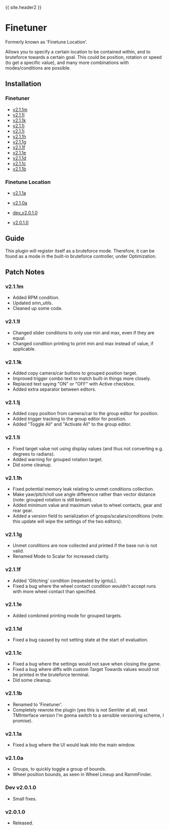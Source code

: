 {{ site.header2 }}

# Finetuner

Formerly known as 'Finetune Location'.

Allows you to specify a certain location to be contained within, and to bruteforce towards a certain goal.
This could be position, rotation or speed (to get a specific value),
and many more combinations with modes/conditions are possible.

## Installation

### Finetuner

- [v2.1.1m](https://github.com/Sai-Moen/TMInterface-AS-SaiMoen/releases/download/finetuner_v2.1.1m/finetuner.zip)
- [v2.1.1l](https://github.com/Sai-Moen/TMInterface-AS-SaiMoen/releases/download/finetuner_v2.1.1l/finetuner.zip)
- [v2.1.1k](https://github.com/Sai-Moen/TMInterface-AS-SaiMoen/releases/download/finetuner_v2.1.1k/finetuner.zip)
- [v2.1.1j](https://github.com/Sai-Moen/TMInterface-AS-SaiMoen/releases/download/finetuner_v2.1.1j/finetuner.zip)
- [v2.1.1i](https://github.com/Sai-Moen/TMInterface-AS-SaiMoen/releases/download/finetuner_v2.1.1i/finetuner.zip)
- [v2.1.1h](https://github.com/Sai-Moen/TMInterface-AS-SaiMoen/releases/download/finetuner_v2.1.1h/finetuner.zip)
- [v2.1.1g](https://github.com/Sai-Moen/TMInterface-AS-SaiMoen/releases/download/finetuner_v2.1.1g/finetuner.zip)
- [v2.1.1f](https://github.com/Sai-Moen/TMInterface-AS-SaiMoen/releases/download/finetuner_v2.1.1f/finetuner.zip)
- [v2.1.1e](https://github.com/Sai-Moen/TMInterface-AS-SaiMoen/releases/download/finetuner_v2.1.1e/finetuner.zip)
- [v2.1.1d](https://github.com/Sai-Moen/TMInterface-AS-SaiMoen/releases/download/finetuner_v2.1.1d/finetuner.zip)
- [v2.1.1c](https://github.com/Sai-Moen/TMInterface-AS-SaiMoen/releases/download/finetuner_v2.1.1c/finetuner.zip)
- [v2.1.1b](https://github.com/Sai-Moen/TMInterface-AS-SaiMoen/releases/download/finetuner_v2.1.1b/finetuner.zip)

### Finetune Location

- [v2.1.1a](https://github.com/Sai-Moen/TMInterface-AS-SaiMoen/releases/download/finetune_location_v2.1.1a/finetune_location.zip)

- [v2.1.0a](https://github.com/Sai-Moen/TMInterface-AS-SaiMoen/releases/download/v2.1.0a_middle/finetune_location.zip)

- [dev_v2.0.1.0](https://github.com/Sai-Moen/TMInterface-AS-SaiMoen/releases/download/pre_docs/finetune_location.as)
- [v2.0.1.0](https://github.com/Sai-Moen/TMInterface-AS-SaiMoen/releases/download/finetune_location_v2.0.1.0/finetune_location.as)

## Guide

This plugin will register itself as a bruteforce mode.
Therefore, it can be found as a mode in the built-in bruteforce controller, under Optimization.

## Patch Notes

### v2.1.1m

- Added RPM condition.
- Updated smn_utils.
- Cleaned up some code.

### v2.1.1l

- Changed slider conditions to only use min and max, even if they are equal.
- Changed condition printing to print min and max instead of value, if applicable.

### v2.1.1k

- Added copy camera/car buttons to grouped position target.
- Improved trigger combo text to match built-in things more closely.
- Replaced text saying "ON" or "OFF" with Active checkbox.
- Added extra separator between editors.

### v2.1.1j

- Added copy position from camera/car to the group editor for position.
- Added trigger tracking to the group editor for position.
- Added "Toggle All" and "Activate All" to the group editor.

### v2.1.1i

- Fixed target value not using display values (and thus not converting e.g. degrees to radians).
- Added warning for grouped rotation target.
- Did some cleanup.

### v2.1.1h

- Fixed potential memory leak relating to unmet conditions collection.
- Make yaw/pitch/roll use angle difference rather than vector distance
(note: grouped rotation is still broken).
- Added minimum value and maximum value to wheel contacts, gear and rear gear.
- Added a version field to serialization of groups/scalars/conditions
(note: this update will wipe the settings of the two editors).

### v2.1.1g

- Unmet conditions are now collected and printed if the base run is not valid.
- Renamed Mode to Scalar for increased clarity.

### v2.1.1f

- Added 'Glitching' condition (requested by igntuL).
- Fixed a bug where the wheel contact condition wouldn't accept runs with more wheel contact than specified.

### v2.1.1e

- Added combined printing mode for grouped targets.

### v2.1.1d

- Fixed a bug caused by not setting state at the start of evaluation.

### v2.1.1c

- Fixed a bug where the settings would not save when closing the game.
- Fixed a bug where diffs with custom Target Towards values would not be printed in the bruteforce terminal.
- Did some cleanup.

### v2.1.1b

- Renamed to 'Finetuner'.
- Completely rewrote the plugin
  (yes this is not SemVer at all, next TMInterface version I'm gonna switch to a sensible versioning scheme, I promise).

### v2.1.1a

- Fixed a bug where the UI would leak into the main window.

### v2.1.0a

- Groups, to quickly toggle a group of bounds.
- Wheel position bounds, as seen in Wheel Lineup and RammFinder.

### Dev v2.0.1.0

- Small fixes.

### v2.0.1.0

- Released.

